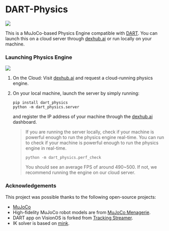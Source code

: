 # DART-Physics

![](./assets/dexhub.png)

This is a MuJoCo-based Physics Engine compatible with [DART](). 
You can launch this on a cloud server through [dexhub.ai](https://dexhub.ai) or run locally on your machine. 

### Launching Physics Engine
![](./assets/choices.png)
1. On the Cloud: Visit [dexhub.ai](https://dexhub.ai) and request a cloud-running physics engine. 
2. On your local machine, launch the server by simply running: 
    ```
    pip install dart_physics
    python -m dart_physics.server 
    ```
   and register the IP address of your machine through the [dexhub.ai](https://dexhub.ai) dashboard. 

    > If you are running the server locally, check if your machine is powerful enough to run the physics engine real-time. 
    > You can run to check if your machine is powerful enough to run the physics engine in real-time.
    > ```
    > python -m dart_physics.perf_check
    > ```
    > You should see an average FPS of around 490~500. If not, we recommend running the engine on our cloud server. 


### Acknowledgements

This project was possible thanks to the following open-source projects:

- [MuJoCo](https://mujoco.org/)
- High-fidelity MuJoCo robot models are from [MuJoCo Menagerie](https://github.com/deepmind/mujoco_menagerie).
- DART app on VisionOS is forked from [Tracking Streamer](https://github.com/dexhub-ai/tracking-streamer).
- IK solver is based on [mink](https://github.com/younghyo-park/mink).

